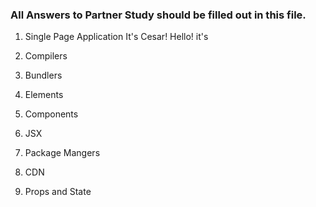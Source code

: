 ### All Answers to Partner Study should be filled out in this file.

1. Single Page Application
  It's Cesar!
Hello! it's
2. Compilers

3. Bundlers

4. Elements

5. Components

6. JSX

7. Package Mangers

8. CDN

9. Props and State
